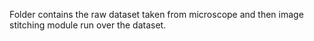 Folder contains the raw dataset taken from microscope and then image stitching module run over the dataset.
